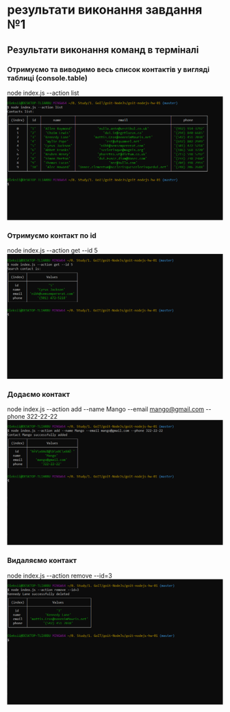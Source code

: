 # результати виконання завдання №1
## Результати виконання команд в терміналі

### Отримуємо та виводимо весь список контактів у вигляді таблиці (console.table)
node index.js --action list
<br/>
<img src="slides/list.png"/>
<br/>
### Отримуємо контакт по id
node index.js --action get --id 5
<br/>
<img src="slides/get.png"/>
<br/>
### Додаємо контакт
node index.js --action add --name Mango --email mango@gmail.com --phone 322-22-22
<br/>
<img src="slides/add.png"/>
<br/>
### Видаляємо контакт
node index.js --action remove --id=3
<br/>
<img src="slides/remove.png"/>